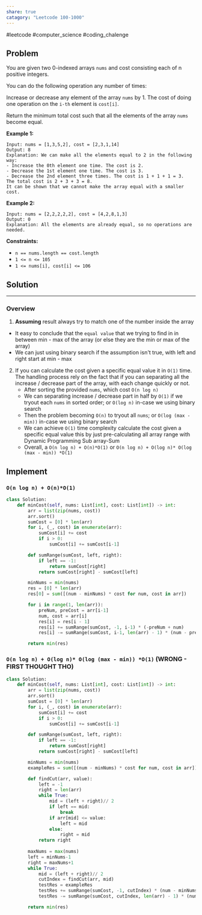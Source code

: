 ```yaml
---
share: true
catagory: "Leetcode 100-1000"
---
```

#leetcode #computer_science #coding_chalenge

## Problem

You are given two 0-indexed arrays `nums` and cost consisting each of n positive integers.

You can do the following operation any number of times:

Increase or decrease any element of the array `nums` by 1.
The cost of doing one operation on the `i-th` element is `cost[i]`.

Return the minimum total cost such that all the elements of the array `nums` become equal.

 

**Example 1:**
```
Input: nums = [1,3,5,2], cost = [2,3,1,14]
Output: 8
Explanation: We can make all the elements equal to 2 in the following way:
- Increase the 0th element one time. The cost is 2.
- Decrease the 1st element one time. The cost is 3.
- Decrease the 2nd element three times. The cost is 1 + 1 + 1 = 3.
The total cost is 2 + 3 + 3 = 8.
It can be shown that we cannot make the array equal with a smaller cost.
```

**Example 2:**
```
Input: nums = [2,2,2,2,2], cost = [4,2,8,1,3]
Output: 0
Explanation: All the elements are already equal, so no operations are needed.
```

**Constraints:**
- `n == nums.length == cost.length`
- `1 <= n <= 105`
- `1 <= nums[i], cost[i] <= 106`

## Solution

---

### Overview
1. **Assuming** result always try to match one of the number inside the array
- It easy to conclude that the `equal value` that we trying to find in in between min - max of the array (or else they are the min or max of the array)
- We can just using binary search if the assumption isn't true, with left and right start at min - max


2.  If you can calculate the cost given a specific equal value it in `O(1)` time. The handling process rely on the fact that if you can separating all the increase / decrease part of the array, with each change quickly or not.
	- After sorting the provided `nums`, which cost `O(n log n)`
	- We can separating increase / decrease part  in half by `O(1)` if we tryout each `nums` in sorted order; or `O(log n)` in-case we using binary search
	- Then the problem becoming `O(n)` to tryout all `nums`; or `O(log (max - min))` in-case we using binary search
	- We can achieve `O(1)` time complexity calculate the cost given a specific equal value this by just pre-calculating all array range with Dynamic Programming Sub array-Sum
	- Overall, a `O(n log n) + O(n)*O(1)` or `O(n log n) + O(log n)* O(log (max - min)) *O(1)`

## Implement
### `O(n log n) + O(n)*O(1)`
```python
class Solution:
    def minCost(self, nums: List[int], cost: List[int]) -> int:
        arr = list(zip(nums, cost))
        arr.sort()
        sumCost = [0] * len(arr)
        for i, (_, cost) in enumerate(arr):
            sumCost[i] += cost
            if i > 0:
                sumCost[i] += sumCost[i-1]

        def sumRange(sumCost, left, right):
            if left == -1:
                return sumCost[right]
            return sumCost[right] - sumCost[left]

        minNums = min(nums)
        res = [0] * len(arr)
        res[0] = sum([(num - minNums) * cost for num, cost in arr])

        for i in range(1, len(arr)):
            preNum, preCost = arr[i-1]
            num, cost = arr[i]
            res[i] = res[i - 1]
            res[i] += sumRange(sumCost, -1, i-1) * (-preNum + num)
            res[i] -= sumRange(sumCost, i-1, len(arr) - 1) * (num - preNum)

        return min(res)
```

### `O(n log n) + O(log n)* O(log (max - min)) *O(1)` (WRONG - FIRST THOUGHT THO)
```python
class Solution:
    def minCost(self, nums: List[int], cost: List[int]) -> int:
        arr = list(zip(nums, cost))
        arr.sort()
        sumCost = [0] * len(arr)
        for i, (_, cost) in enumerate(arr):
            sumCost[i] += cost
            if i > 0:
                sumCost[i] += sumCost[i-1]

        def sumRange(sumCost, left, right):
            if left == -1:
                return sumCost[right]
            return sumCost[right] - sumCost[left]

        minNums = min(nums)
        exampleRes = sum([(num - minNums) * cost for num, cost in arr])

		def findCut(arr, value):
			left = -1
			right = len(arr)
			while True:
				mid = (left + right)// 2
				if left == mid:
					break
				if arr[mid] <= value:
					left = mid
				else:
					right = mid
			return right
			
        maxNums = max(nums)
		left = minNums-1
		right = maxNums+1
        while True:
	        mid = (left + right)// 2
            cutIndex = findCut(arr, mid)
            testRes = exampleRes
            testRes += sumRange(sumCost, -1, cutIndex) * (num - minNums)
            testRes -= sumRange(sumCost, cutIndex, len(arr) - 1) * (num -  minNums)

        return min(res)
```